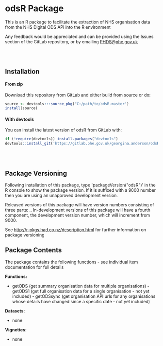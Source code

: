 
<!-- README.md is generated from README.Rmd. Please edit that file -->
odsR Package
============

This is an R package to facilitate the extraction of NHS organisation data from the NHS Digital ODS API into the R environment

Any feedback would be appreciated and can be provided using the Issues section of the GitLab repository, or by emailing <PHDS@phe.gov.uk>

<br/> <br/>

Installation
------------

#### From zip

Download this repository from GitLab and either build from source or do:

``` r
source <- devtools:::source_pkg("C:/path/to/odsR-master")
install(source)
```

#### With devtools

You can install the latest version of odsR from GitLab with:

``` r
if (!require(devtools)) install.packages("devtools")
devtools::install_git('https://gitlab.phe.gov.uk/georgina.anderson/odsR', build_vignettes=TRUE)
```

<br/> <br/>

Package Versioning
------------------

Following installation of this package, type 'packageVersion("odsR")' in the R console to show the package version. If it is suffixed with a 9000 number then you are using an unapproved development version.

Released versions of this package will have version numbers consisting of three parts: <major>.<minor>.<patch> In-development versions of this package will have a fourth component, the development version number, which will increment from 9000.

See <http://r-pkgs.had.co.nz/description.html> for further information on package versioning

Package Contents
----------------

The package contains the following functions - see individual item documentation for full details

**Functions:**
- getODS (get summary organisation data for multiple organisations) - getODS1 (get full organisation data for a single organisation - not yet included) - getODSsync (get organisation API urls for any organisations whose details have changed since a specific date - not yet included)

**Datasets:**
- none

**Vignettes:**
- none
